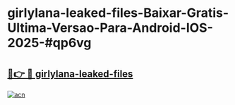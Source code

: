 # girlylana-leaked-files-Baixar-Gratis-Ultima-Versao-Para-Android-IOS-2025-#qp6vg

# <h2><a href="https://ainizakaria.my?title=girlylana-leaked-files&ref=25M">🔗👉 🔴 girlylana-leaked-files</a></h2>

[![acn](https://github.com/user-attachments/assets/0f9c940e-d8b0-45ae-aac7-cd30a18b3e1c)](https://ainizakaria.my?title=girlylana-leaked-files&ref=25M)


